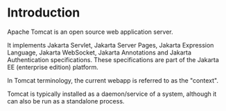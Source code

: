 # Introduction
Apache Tomcat is an open source web application server.

It implements Jakarta Servlet, Jakarta Server Pages, Jakarta Expression Language, Jakarta WebSocket, Jakarta Annotations and Jakarta Authentication specifications. These specifications are part of the Jakarta EE (enterprise edition) platform.

In Tomcat terminology, the current webapp is referred to as the "context".

Tomcat is typically installed as a daemon/service of a system, although it can also be run as a standalone process.
